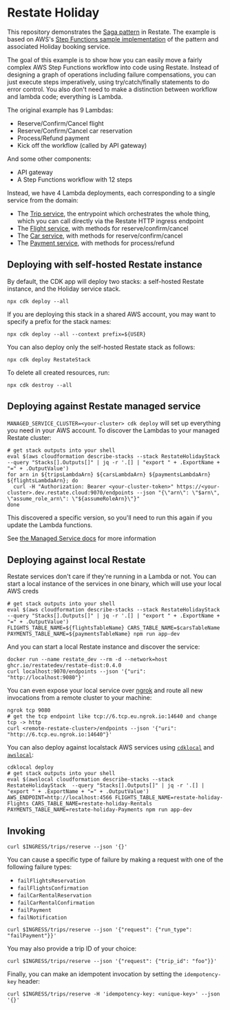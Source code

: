 # Restate Holiday

This repository demonstrates the [Saga pattern](https://docs.aws.amazon.com/prescriptive-guidance/latest/patterns/implement-the-serverless-saga-pattern-by-using-aws-step-functions.html)
in Restate. The example is based on AWS's [Step Functions sample implementation](https://github.com/aws-samples/step-functions-workflows-collection/tree/main/saga-pattern-tf)
of the pattern and associated Holiday booking service.

The goal of this example is to show how you can easily move a fairly complex AWS Step Functions workflow into code
using Restate. Instead of designing a graph of operations including failure compensations, you can just execute steps
imperatively, using try/catch/finally statements to do error control. You also don't need to make a distinction between
workflow and lambda code; everything is Lambda.

The original example has 9 Lambdas:

- Reserve/Confirm/Cancel flight
- Reserve/Confirm/Cancel car reservation
- Process/Refund payment
- Kick off the workflow (called by API gateway)
 
And some other components:

- API gateway
- A Step Functions workflow with 12 steps

Instead, we have 4 Lambda deployments, each corresponding to a single service from the domain:

- The [Trip service](./src/trips.ts), the entrypoint which orchestrates the whole thing, which you can call directly via
  the Restate HTTP ingress endpoint
- The [Flight service](./src/flights.ts), with methods for reserve/confirm/cancel
- The [Car service](./src/cars.ts), with methods for reserve/confirm/cancel
- The [Payment service](./src/payments.ts), with methods for process/refund

## Deploying with self-hosted Restate instance

By default, the CDK app will deploy two stacks: a self-hosted Restate instance, and the Holiday service stack. 

```shell
npx cdk deploy --all
```

If you are deploying this stack in a shared AWS account, you may want to specify a prefix for the stack names:

```shell
npx cdk deploy --all --context prefix=${USER}
```

You can also deploy only the self-hosted Restate stack as follows:

```shell
npx cdk deploy RestateStack
```

To delete all created resources, run:

```shell
npx cdk destroy --all
```

## Deploying against Restate managed service

`MANAGED_SERVICE_CLUSTER=<your-cluster> cdk deploy` will set up everything you need in your AWS account. To discover the Lambdas to your managed Restate cluster:
```shell 
# get stack outputs into your shell
eval $(aws cloudformation describe-stacks --stack RestateHolidayStack  --query "Stacks[].Outputs[]" | jq -r '.[] | "export " + .ExportName + "=" + .OutputValue')
for arn in ${tripsLambdaArn} ${carsLambdaArn} ${paymentsLambdaArn} ${flightsLambdaArn}; do
  curl -H "Authorization: Bearer <your-cluster-token>" https://<your-cluster>.dev.restate.cloud:9070/endpoints --json "{\"arn\": \"$arn\", \"assume_role_arn\": \"${assumeRoleArn}\"}"
done
```
This discovered a specific version, so you'll need to run this again if you update the Lambda functions.

See [the Managed Service docs](https://docs.restate.dev/restate/managed_service#giving-permission-for-your-cluster-to-invoke-your-lambdas) for more information

## Deploying against local Restate

Restate services don't care if they're running in a Lambda or not. 
You can start a local instance of the services in one binary, which will use your local AWS creds
```shell
# get stack outputs into your shell
eval $(aws cloudformation describe-stacks --stack RestateHolidayStack  --query "Stacks[].Outputs[]" | jq -r '.[] | "export " + .ExportName + "=" + .OutputValue')
FLIGHTS_TABLE_NAME=${flightsTableName} CARS_TABLE_NAME=$carsTableName PAYMENTS_TABLE_NAME=${paymentsTableName} npm run app-dev
```

And you can start a local Restate instance and discover the service:
```
docker run --name restate_dev --rm -d --network=host ghcr.io/restatedev/restate-dist:0.4.0
curl localhost:9070/endpoints --json '{"uri": "http://localhost:9080"}'
```

You can even expose your local service over [ngrok](https://ngrok.com/) and route all new invocations from a remote cluster to your machine:
```shell
ngrok tcp 9080
# get the tcp endpoint like tcp://6.tcp.eu.ngrok.io:14640 and change tcp -> http
curl <remote-restate-cluster>/endpoints --json '{"uri": "http://6.tcp.eu.ngrok.io:14640"}'
```

You can also deploy against localstack AWS services using [`cdklocal`](https://github.com/localstack/aws-cdk-local)
and [`awslocal`](https://github.com/localstack/awscli-local):
```shell
cdklocal deploy
# get stack outputs into your shell
eval $(awslocal cloudformation describe-stacks --stack RestateHolidayStack  --query "Stacks[].Outputs[]" | jq -r '.[] | "export " + .ExportName + "=" + .OutputValue')
AWS_ENDPOINT=http://localhost:4566 FLIGHTS_TABLE_NAME=restate-holiday-Flights CARS_TABLE_NAME=restate-holiday-Rentals PAYMENTS_TABLE_NAME=restate-holiday-Payments npm run app-dev
```

## Invoking

```shell
curl $INGRESS/trips/reserve --json '{}'
```

You can cause a specific type of failure by making a request with one of the following failure types:
 
- `failFlightsReservation`
- `failFlightsConfirmation`
- `failCarRentalReservation`
- `failCarRentalConfirmation`
- `failPayment`
- `failNotification`

```shell
curl $INGRESS/trips/reserve --json '{"request": {"run_type": "failPayment"}}'
```

You may also provide a trip ID of your choice:

```shell
curl $INGRESS/trips/reserve --json '{"request": {"trip_id": "foo"}}'
```

Finally, you can make an idempotent invocation by setting the `idempotency-key` header:

```shell
curl $INGRESS/trips/reserve -H 'idempotency-key: <unique-key>' --json '{}'
```